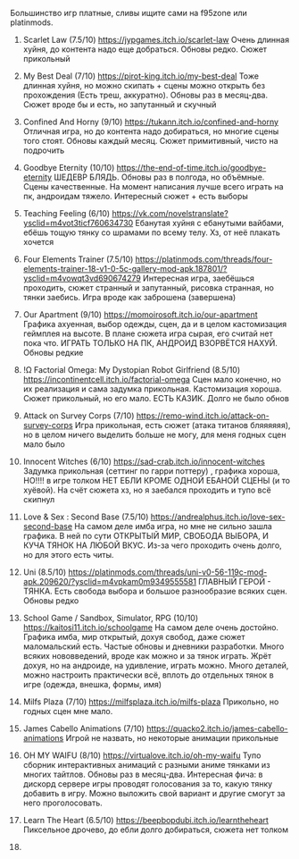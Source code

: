 Большинство игр платные, сливы ищите сами на f95zone или platinmods.

1. Scarlet Law (7.5/10) https://jypgames.itch.io/scarlet-law  Очень длинная хуйня, до контента надо еще добраться. Обновы редко. Сюжет прикольный

2. My Best Deal (7/10) https://pirot-king.itch.io/my-best-deal Тоже длинная хуйня, но можно скипать + сцены можно открыть без прохождения (Есть треш, аккуратно). Обновы раз в месяц-два. Сюжет вроде бы и есть, но запутанный и скучный

3. Confined And Horny (9/10) https://tukann.itch.io/confined-and-horny Отличная игра, но до контента надо добираться, но многие сцены того стоят.  Обновы каждый месяц. Сюжет примитивный, чисто на подрочить

4. Goodbye Eternity (10/10) https://the-end-of-time.itch.io/goodbye-eternity ШЕДЕВР БЛЯДЬ. Обновы раз в полгода, но объёмные. Сцены качественные. На момент написания лучше всего играть на пк, андроидам тяжело. Интересный сюжет + есть выборы 

5. Teaching Feeling (6/10) https://vk.com/novelstranslate?ysclid=m4vot3ticf760634730 Ебанутая хуйня с ебанутыми вайбами, ебёшь тощую тянку со шрамами по всему телу. Хз, от неё плакать хочется

6. Four Elements Trainer (7.5/10) https://platinmods.com/threads/four-elements-trainer-18-v1-0-5c-gallery-mod-apk.187801/?ysclid=m4vowqt3vd690674279 Интересная игра, заебёшься проходить, сюжет странный и запутанный, рисовка странная, но тянки заебись. Игра вроде как заброшена (завершена)

7. Our Apartment (9/10) https://momoirosoft.itch.io/our-apartment Графика ахуенная, выбор одежды, сцен, да и в целом кастомизация геймплея на высоте. В плане сюжета игра сырая, его считай нет пока что. ИГРАТЬ ТОЛЬКО НА ПК, АНДРОИД ВЗОРВЁТСЯ НАХУЙ. Обновы редкие 

8. !Ω Factorial Omega: My Dystopian Robot Girlfriend (8.5/10) https://incontinentcell.itch.io/factorial-omega Сцен мало конечно, но их реализация и сама задумка прикольная. Кастомизация хороша. Сюжет прикольный, но его мало. ЕСТЬ КАЗИК. Долго не было обнов

9. Attack on Survey Corps (7/10) https://remo-wind.itch.io/attack-on-survey-corps Игра прикольная, есть сюжет (атака титанов бляяяяяя), но в целом ничего выделить больше не могу, для меня годных сцен мало было

10. Innocent Witches (6/10) https://sad-crab.itch.io/innocent-witches Задумка прикольная (сеттинг по гарри поттеру) , графика хороша, НО!!!! в игре толком НЕТ ЕБЛИ КРОМЕ ОДНОЙ ЕБАНОЙ СЦЕНЫ  (и то хуёвой). На счёт сюжета хз, но я заебался проходить и тупо всё скипнул

11. Love & Sex : Second Base (7.5/10) https://andrealphus.itch.io/love-sex-second-base На самом деле имба игра, но мне не сильно зашла графика. В ней по сути ОТКРЫТЫЙ МИР, СВОБОДА ВЫБОРА, И КУЧА ТЯНОК НА ЛЮБОЙ ВКУС. Из-за чего проходить очень долго, но для этого есть читы. 

12. Uni (8.5/10) https://platinmods.com/threads/uni-v0-56-119c-mod-apk.209620/?ysclid=m4vpkam0m9349555581 ГЛАВНЫЙ ГЕРОЙ - ТЯНКА. Есть свобода выбора и большое разнообразие всяких сцен. Обновы редко

13. School Game / Sandbox, Simulator, RPG (10/10) https://kaitosi11.itch.io/schoolgame На самом деле очень достойно. Графика имба, мир открытый, дохуя свобод, даже сюжет маломальский есть. Частые обновы и дневники разработки. Много всяких нововведений, вроде как можно и за тянок играть. Жрёт дохуя, но на андроиде, на удивление, играть можно. Много деталей, можно настроить практически всё, вплоть до отдельных тянок в игре (одежда, внешка, формы, имя)

14. Milfs Plaza (7/10) https://milfsplaza.itch.io/milfs-plaza Прикольно, но годных сцен мне мало.

15. James Cabello Animations (7/10) https://quacko2.itch.io/james-cabello-animations Игрой не назвать, но некоторые анимации прикольные

16. OH MY WAIFU (8/10) https://virtualove.itch.io/oh-my-waifu Тупо сборник интерактивных анимаций с разными аниме тянками из многих тайтлов. Обновы раз в месяц-два. Интересная фича: в дискорд сервере игры проводят голосования за то, какую тянку добавить в игру. Можно выложить свой вариант и другие смогут за него проголосовать. 

17. Learn The Heart (6.5/10) https://beepbopdubi.itch.io/learntheheart Пиксельное дрочево, до ебли долго добираться, сюжета нет толком

18. 
